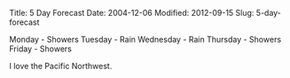 Title: 5 Day Forecast
Date: 2004-12-06
Modified: 2012-09-15
Slug: 5-day-forecast

Monday - Showers
Tuesday - Rain
Wednesday - Rain
Thursday - Showers
Friday - Showers

I love the Pacific Northwest.
